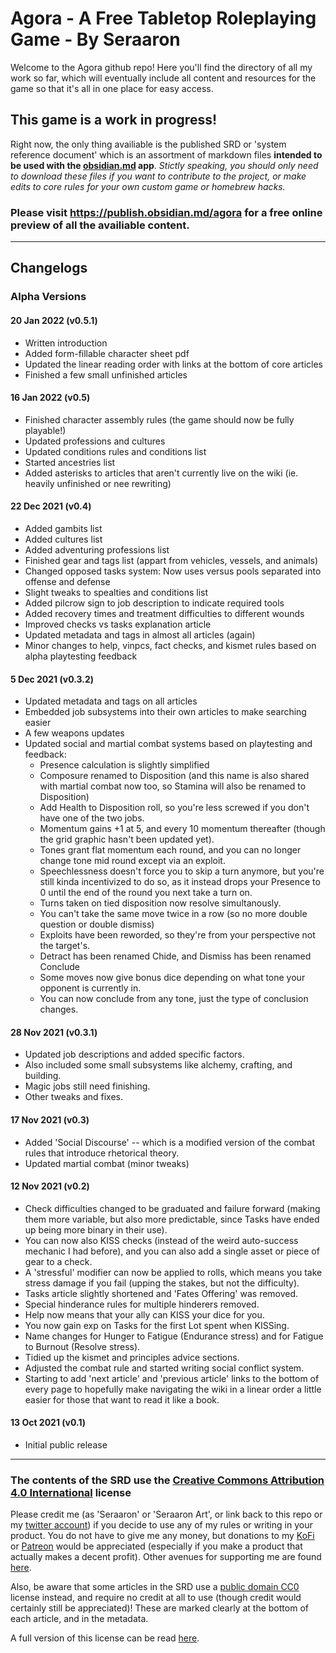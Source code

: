 # Agora - A Free Tabletop Roleplaying Game - By Seraaron

Welcome to the Agora github repo! Here you'll find the directory of all my work so far, which will eventually include all content and resources for the game so that it's all in one place for easy access.

## This game is a work in progress!

Right now, the only thing availiable is the published SRD or 'system reference document' which is an assortment of markdown files **intended to be used with the [obsidian.md](https://obsidian.md/) app**. _Stictly speaking, you should only need to download these files if you want to contribute to the project, or make edits to core rules for your own custom game or homebrew hacks._

### Please visit https://publish.obsidian.md/agora for a free online preview of all the availiable content.

---

## Changelogs

### Alpha Versions

#### 20 Jan 2022 (v0.5.1)
- Written introduction
- Added form-fillable character sheet pdf
- Updated the linear reading order with links at the bottom of core articles
- Finished a few small unfinished articles

#### 16 Jan 2022 (v0.5)
- Finished character assembly rules (the game should now be fully playable!)
- Updated professions and cultures
- Updated conditions rules and conditions list
- Started ancestries list
- Added asterisks to articles that aren't currently live on the wiki (ie. heavily unfinished or nee rewriting)

#### 22 Dec 2021 (v0.4)
- Added gambits list
- Added cultures list
- Added adventuring professions list
- Finished gear and tags list (appart from vehicles, vessels, and animals)
- Changed opposed tasks system: Now uses versus pools separated into offense and defense
- Slight tweaks to spealties and conditions list
- Added pilcrow sign to job description to indicate required tools
- Added recovery times and treatment difficulties to different wounds
- Improved checks vs tasks explanation article
- Updated metadata and tags in almost all articles (again)
- Minor changes to help, vinpcs, fact checks, and kismet rules based on alpha playtesting feedback 


#### 5 Dec 2021 (v0.3.2)
- Updated metadata and tags on all articles
- Embedded job subsystems into their own articles to make searching easier
- A few weapons updates
- Updated social and martial combat systems based on playtesting and feedback:
    - Presence calculation is slightly simplified
    - Composure renamed to Disposition (and this name is also shared with martial combat now too, so Stamina will also be renamed to  Disposition)
    - Add Health to Disposition roll, so you're less screwed if you don't have one of the two jobs.
    - Momentum gains +1 at 5, and every 10 momentum thereafter (though the grid graphic hasn't been updated yet).
    - Tones grant flat momentum each round, and you can no longer change tone mid round except via an exploit.
    - Speechlessness doesn't force you to skip a turn anymore, but you're still kinda incentivized to do so, as it instead drops your Presence  to 0 until the end of the round you next take a turn on.
    - Turns taken on tied disposition now resolve simultanously.
    - You can't take the same move twice in a row (so no more double question or double dismiss)
    - Exploits have been reworded, so they're from your perspective not the target's.
    - Detract has been renamed Chide, and Dismiss has been renamed Conclude 
    - Some moves now give bonus dice depending on what tone your opponent is currently in.
    - You can now conclude from any tone, just the type of conclusion changes.

#### 28 Nov 2021 (v0.3.1)

- Updated job descriptions and added specific factors.
- Also included some small subsystems like alchemy, crafting, and building.
- Magic jobs still need finishing.
- Other tweaks and fixes.


#### 17 Nov 2021 (v0.3)
- Added 'Social Discourse' -- which is a modified version of the combat rules that introduce rhetorical theory.
- Updated martial combat (minor tweaks)

#### 12 Nov 2021 (v0.2)
- Check difficulties changed to be graduated and failure forward (making them more variable, but also more predictable, since Tasks have ended up being more binary in their use).
- You can now also KISS checks (instead of the weird auto-success mechanic I had before), and you can also add a single asset or piece of gear to a check.
- A 'stressful' modifier can now be applied to rolls, which means you take stress damage if you fail (upping the stakes, but not the difficulty).
- Tasks article slightly shortened and 'Fates Offering' was removed.
- Special hinderance rules for multiple hinderers removed.
- Help now means that your ally can KISS your dice for you.
- You now gain exp on Tasks for the first Lot spent when KISSing.
- Name changes for Hunger to Fatigue (Endurance stress) and for Fatigue to Burnout (Resolve stress).
- Tidied up the kismet and principles advice sections.
- Adjusted the combat rule and started writing social conflict system.
- Starting to add 'next article' and 'previous article' links to the bottom of every page to hopefully make navigating the wiki in a linear order a little easier for those that want to read it like a book.

#### 13 Oct 2021 (v0.1)
- Initial public release

---

### The contents of the SRD use the [Creative Commons Attribution 4.0 International](https://creativecommons.org/licenses/by/4.0/) license

Please credit me (as 'Seraaron' or 'Seraaron Art', or link back to this repo or my [twitter account](https://twitter.com/SeraaronArt)) if you decide to use any of my rules or writing in your product. You do not have to give me any money, but donations to my [KoFi](https://ko-fi.com/seraaron) or [Patreon](https://www.patreon.com/seraaron) would be appreciated (especially if you make a product that actually makes a decent profit). Other avenues for supporting me are found [here](https://github.com/Seraaron/agora/blob/main/srd/Support%20me.md).

Also, be aware that some articles in the SRD use a [public domain CC0](https://creativecommons.org/publicdomain/zero/1.0/) license instead, and require no credit at all to use (though credit would certainly still be appreciated)! These are marked clearly at the bottom of each article, and in the metadata.

A full version of this license can be read [here](LICENSE.md).
